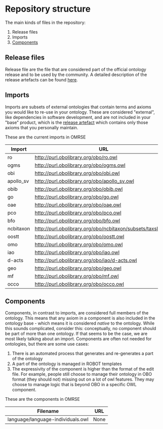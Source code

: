 # Repository structure

The main kinds of files in the repository:

1. Release files
2. Imports
3. [Components](#components)

## Release files
Release file are the file that are considered part of the official ontology release and to be used by the community. A detailed description of the release artefacts can be found [here](https://github.com/INCATools/ontology-development-kit/blob/master/docs/ReleaseArtefacts.md).

## Imports
Imports are subsets of external ontologies that contain terms and axioms you would like to re-use in your ontology. These are considered "external", like dependencies in software development, and are not included in your "base" product, which is the [release artefact](https://github.com/INCATools/ontology-development-kit/blob/master/docs/ReleaseArtefacts.md) which contains only those axioms that you personally maintain.

These are the current imports in OMRSE

| Import | URL | Type |
| ------ | --- | ---- |
| ro | http://purl.obolibrary.org/obo/ro.owl | slme |
| ogms | http://purl.obolibrary.org/obo/ogms.owl | filter |
| obi | http://purl.obolibrary.org/obo/obi.owl | filter |
| apollo_sv | http://purl.obolibrary.org/obo/apollo_sv.owl | filter |
| obib | http://purl.obolibrary.org/obo/obib.owl | filter |
| go | http://purl.obolibrary.org/obo/go.owl | filter |
| oae | http://purl.obolibrary.org/obo/oae.owl | filter |
| pco | http://purl.obolibrary.org/obo/pco.owl | filter |
| bfo | http://purl.obolibrary.org/obo/bfo.owl | slme |
| ncbitaxon | http://purl.obolibrary.org/obo/ncbitaxon/subsets/taxslim.owl | filter |
| oostt | http://purl.obolibrary.org/obo/oostt.owl | filter |
| omo | http://purl.obolibrary.org/obo/omo.owl | mirror |
| iao | http://purl.obolibrary.org/obo/iao.owl | mirror |
| d-acts | http://purl.obolibrary.org/obo/iao/d-acts.owl | filter |
| geo | http://purl.obolibrary.org/obo/geo.owl | filter |
| mf | http://purl.obolibrary.org/obo/mf.owl | filter |
| occo | http://purl.obolibrary.org/obo/occo.owl | filter |
## Components
Components, in contrast to imports, are considered full members of the ontology. This means that any axiom in a component is also included in the ontology base - which means it is considered _native_ to the ontology. While this sounds complicated, consider this: conceptually, no component should be part of more than one ontology. If that seems to be the case, we are most likely talking about an import. Components are often not needed for ontologies, but there are some use cases:

1. There is an automated process that generates and re-generates a part of the ontology
2. A part of the ontology is managed in ROBOT templates
3. The expressivity of the component is higher than the format of the edit file. For example, people still choose to manage their ontology in OBO format (they should not) missing out on a lot of owl features. They may choose to manage logic that is beyond OBO in a specific OWL component.

These are the components in OMRSE

| Filename | URL |
| -------- | --- |
| language/language-individuals.owl | None |

